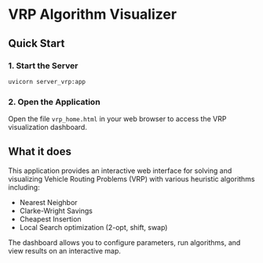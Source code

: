 # VRP Algorithm Visualizer

## Quick Start

### 1. Start the Server
```bash
uvicorn server_vrp:app 
```

### 2. Open the Application
Open the file `vrp_home.html` in your web browser to access the VRP visualization dashboard.

## What it does
This application provides an interactive web interface for solving and visualizing Vehicle Routing Problems (VRP) with various heuristic algorithms including:
- Nearest Neighbor
- Clarke-Wright Savings  
- Cheapest Insertion
- Local Search optimization (2-opt, shift, swap)

The dashboard allows you to configure parameters, run algorithms, and view results on an interactive map.